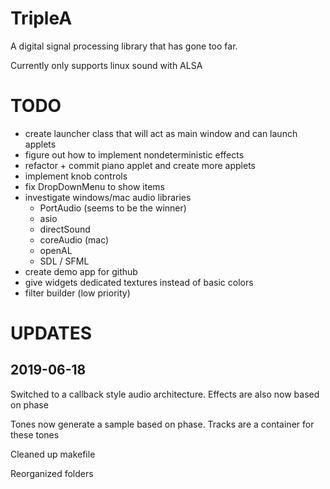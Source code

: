 # TripleA

A digital signal processing library that has gone too far.

Currently only supports linux sound with ALSA

# TODO
* create launcher class that will act as main window and can launch applets
* figure out how to implement nondeterministic effects
* refactor + commit piano applet and create more applets
* implement knob controls
* fix DropDownMenu to show items
* investigate windows/mac audio libraries
    - PortAudio (seems to be the winner)
    - asio 
    - directSound  
    - coreAudio (mac)
    - openAL
    - SDL / SFML
* create demo app for github
* give widgets dedicated textures instead of basic colors
* filter builder (low priority)


# UPDATES

## 2019-06-18

Switched to a callback style audio architecture.
Effects are also now based on phase

Tones now generate a sample based on phase. 
Tracks are a container for these tones

Cleaned up makefile

Reorganized folders

